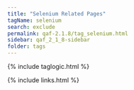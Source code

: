 ```yaml
---
title: "Selenium Related Pages"
tagName: selenium
search: exclude
permalink: qaf-2.1.8/tag_selenium.html
sidebar: qaf_2_1_8-sidebar
folder: tags
---
```

{% include taglogic.html %}

{% include links.html %}
